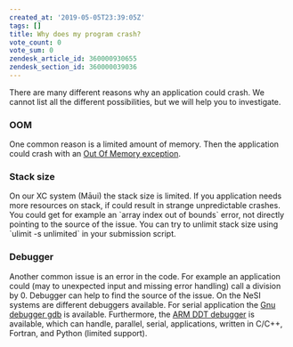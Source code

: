 ```yaml
---
created_at: '2019-05-05T23:39:05Z'
tags: []
title: Why does my program crash?
vote_count: 0
vote_sum: 0
zendesk_article_id: 360000930655
zendesk_section_id: 360000039036
---
```


There are many different reasons why an application could crash. We
cannot list all the different possibilities, but we will help you to
investigate.

### OOM

One common reason is a limited amount of memory. Then the application
could crash with an [Out Of Memory exception](../../General/FAQs/What_does_oom_kill_mean.md).

### Stack size

On our XC system (Māui) the stack size is limited. If you application
needs more resources on stack, if could result in strange unpredictable
crashes. You could get for example an \`array index out of bounds\`
error, not directly pointing to the source of the issue. You can try to
unlimit stack size using \`ulimit -s unlimited\` in your submission
script.

### Debugger

Another common issue is an error in the code. For example an application
could (may to unexpected input and missing error handling) call a
division by 0. Debugger can help to find the source of the issue. On the
NeSI systems are different debuggers available. For serial application
the [Gnu debugger
gdb](https://sourceware.org/gdb/download/onlinedocs/gdb/index.html) is
available. Furthermore, the [ARM DDT
debugger](https://developer.arm.com/docs/101136/latest/ddt/getting-started)
is available, which can handle, parallel, serial, applications, written
in C/C++, Fortran, and Python (limited support).
